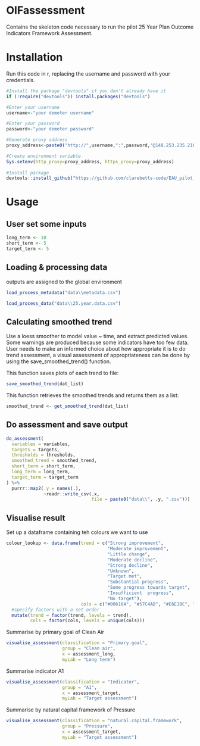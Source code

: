 # OIFassessment
Contains the skeleton code necessary to run the pilot 25 Year Plan Outcome Indicators Framework Assessment.

# Installation

Run this code in r, replacing the username and password with your credentials.


```r
#Install the package "devtools" if you don't already have it
if (!require("devtools")) install.packages("devtools")

#Enter your username
username<-"your demeter username"

#Enter your password
password<-"your demeter password"

#Generate proxy address
proxy_address<-paste0("http://",username,":",password,"@148.253.235.216:80")

#Create environment variable
Sys.setenv(http_proxy=proxy_address, https_proxy=proxy_address)
  
#Install package
devtools::install_github("https://github.com/clarebetts-code/EAU_pilot_assessment")
```

# Usage

## User set some inputs

```r
long_term <- 10
short_term <- 5
target_term <- 5 
```

## Loading & processing data
outputs are assigned to the global environment

```r
load_process_metadata("data\\metadata.csv") 

load_process_data("data\\25.year.data.csv") 
```

## Calculating smoothed trend
Use a loess smoother to model value ~ time, and extract predicted values. Some warnings are produced 
because some indicators have too few data.
User needs to make an informed choice about how appropriate it is to do trend assessment, a visual 
assessment of appropriateness can be done by using the save_smoothed_trend() function.

This function saves plots of each trend to file:
```r
save_smoothed_trend(dat_list)
```
This function retrieves the smoothed trends and returns them as a list:
```r
smoothed_trend <- get_smoothed_trend(dat_list)
```

## Do assessment and save output
```r
do_assessment(
  variables = variables,
  targets = targets,
  thresholds = thresholds,
  smoothed_trend = smoothed_trend,
  short_term = short_term,
  long_term = long_term,
  target_term = target_term
) %>%
  purrr::map2(.y = names(.),
              ~readr::write_csv(.x, 
                                file = paste0("data\\", .y, ".csv")))
```

## Visualise result

Set up a dataframe containing teh colours we want to use

```r
colour_lookup <- data.frame(trend = c("Strong improvement",
                                      "Moderate improvement",
                                      "Little change",
                                      "Moderate decline", 
                                      "Strong decline",
                                      "Unknown",
                                      "Target met",
                                      "Substantial progress",
                                      "Some progress towards target",
                                      "Insufficient  progress",
                                      "No target"),
                            cols = c("#006164", "#57C4AD", "#E6E1BC", "#EDA247", "#DB4325", "grey","#006164", "#006164", "#57C4AD",  "#DB4325", "grey")) %>%
  #specify factors with a set order
  mutate(trend = factor(trend, levels = trend),
         cols = factor(cols, levels = unique(cols)))
```

Summarise by primary goal of Clean Air
```r
visualise_assessment(classification = "Primary.goal", 
                     group = "Clean air",
                     x = assessment_long,
                     myLab = "Long term")
```

Summarise indicator A1
```r
visualise_assessment(classification = "Indicator", 
                     group = "A1",
                     x = assessment_target,
                     myLab = "Target assessment")
```

Summarise by natural capital framework of Pressure
```r
visualise_assessment(classification = "natural.capital.framework", 
                     group = "Pressure",
                     x = assessment_target,
                     myLab = "Target assessment")
```
